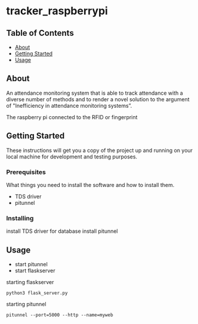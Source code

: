 # tracker_raspberrypi

## Table of Contents

- [About](#about)
- [Getting Started](#getting_started)
- [Usage](#usage)

## About <a name = "about"></a>

An attendance monitoring system that is able to track attendance with a diverse number of methods and to render a novel solution to the argument of "Inefficiency in attendance monitoring systems”.

The raspberry pi connected to the RFID or fingerprint

## Getting Started <a name = "getting_started"></a>

These instructions will get you a copy of the project up and running on your local machine for development and testing purposes. 

### Prerequisites

What things you need to install the software and how to install them.

* TDS driver 
* pitunnel
 

### Installing

install TDS driver for database
install pitunnel


## Usage <a name = "usage"></a>

* start pitunnel
* start flaskserver

starting flaskserver

```
python3 flask_server.py
```
starting pitunnel

````
pitunnel --port=5000 --http --name=myweb

````


